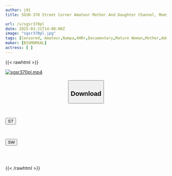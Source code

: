 ```yaml
---
author: j91
title: SGSR-370 Street Corner Amateur Mother And Daughter Channel, Moms Who Are Overflowing With Pussy Juice Even In Front Of Their Daughters Are The Target! Is The Vaginal Sensitivity Of A Real Mature Woman Who Has Experienced Childbirth Outstanding? 4 Hours 12 Pairs

url: /v/sgsr370pl
date: 2025-03-21T14:00:00Z
image: "sgsr370pl.jpg"
tags: [Censored, Amateur,Nampa,4HR+,Documentary,Mature Woman,Mother,Adopted Daughter	]
maker: [BIGMORKAL]
actress: [ ]
---
```



{{< rawhtml >}}

<div class="video" data-videoid="Jy9qdv0JXLTjjl6">
    <a href="javascript:;">
        <img src="/v/sgsr370pl/sgsr370pl.jpg" width="WIDTH" height="HEIGHT" alt="sgsr370pl.mp4" loading="lazy">
    </a>
</div>

<script type="text/javascript" src="https://j91.asia/asset/on-demand-st.js"></script>

<br>
  <link rel="stylesheet" href="https://j91.asia/asset/bs5.css">
  
  <center>
  <button class="btn btn-primary" type="button" data-bs-toggle="collapse" data-bs-target=".multi-collapse" aria-expanded="false" aria-controls="multiCollapseExample1 multiCollapseExample2"><h2>Download</h2></button></center>
</p>
<div class="row">
  <div class="col">
    <div class="collapse multi-collapse" id="multiCollapseExample1">
      <div class="card card-body">
	      	      <br>
<div class="buttons">  
<p><a href="/v/sgsr370pl/st.html" target="_blank"><button class="btn-hover color-3"><i class="fa fa-download"></i> ST</button></a></p></div>
    </div>
  </div>
</div>
  <div class="col">
    <div class="collapse multi-collapse" id="multiCollapseExample2">
      <div class="card card-body">
	      <br>
<div class="buttons">
<p><a href="/v/sgsr370pl/sw.html" target="_blank"><button class="btn-hover color-2"><i class="fa fa-download"></i> SW</button></a></p></div>
<br><br>
      </div>
    </div>
  </div>
</div>

{{< /rawhtml >}}